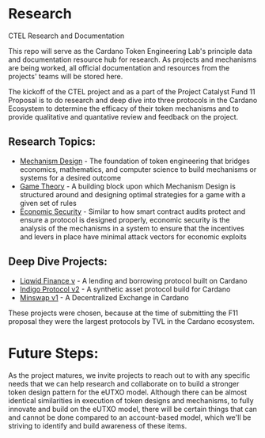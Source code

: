 # Research
CTEL Research and Documentation

This repo will serve as the Cardano Token Engineering Lab's principle data and documentation resource hub for research.  As projects and mechanisms are being worked, all official documentation and resources from the projects' teams will be stored here.

The kickoff of the CTEL project and as a part of the Project Catalyst Fund 11 Proposal is to do research and deep dive into three protocols in the Cardano Ecosystem to determine the efficacy of their token mechanisms and to provide qualitative and quantative review and feedback on the project. 

## Research Topics:
- [Mechanism Design](./Mechanism%20Design/) - The foundation of token engineering that bridges economics, mathematics, and computer science to build mechanisms or systems for a desired outcome
- [Game Theory](./Game%20Theory/) - A building block upon which Mechanism Design is structured around and designing optimal strategies for a game with a given set of rules
- [Economic Security](./Economic%20Security/) - Similar to how smart contract audits protect and ensure a protocol is designed properly, economic security is the analysis of the mechanisms in a system to ensure that the incentives and levers in place have minimal attack vectors for economic exploits


## Deep Dive Projects:
- [Liqwid Finance v](./Liqwid%20v2/) - A lending and borrowing protocol built on Cardano
- [Indigo Protocol v2](./Indigo%20v2/) - A synthetic asset protocol build for Cardano
- [Minswap v1](./Minswap%20v2/) - A Decentralized Exchange in Cardano

These projects were chosen, because at the time of submitting the F11 proposal they were the largest protocols by TVL in the Cardano ecosystem.

# Future Steps:
As the project matures, we invite projects to reach out to with any specific needs that we can help research and collaborate on to build a stronger token design pattern for the eUTXO model.  Although there can be almost identical similarities in execution of token designs and mechanisms, to fully innovate and build on the eUTXO model, there will be certain things that can and cannot be done compared to an account-based model, which we'll be striving to identify and build awareness of these items.
